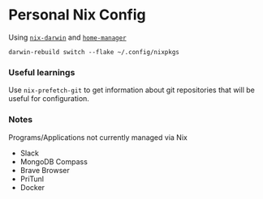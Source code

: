 # Personal Nix Config

Using [`nix-darwin`](https://github.com/LnL7/nix-darwin) and
[`home-manager`](https://github.com/nix-community/home-manager) 

```
darwin-rebuild switch --flake ~/.config/nixpkgs
```

### Useful learnings

Use `nix-prefetch-git` to get information about git repositories that will be useful for
configuration. 

### Notes

Programs/Applications not currently managed via Nix

 - Slack
 - MongoDB Compass
 - Brave Browser
 - PriTunl
 - Docker
